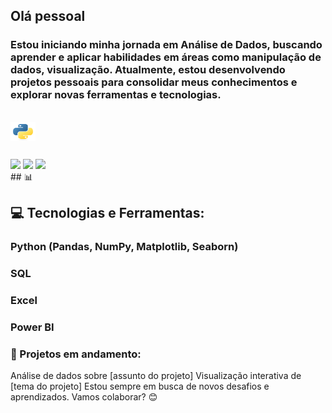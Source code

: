 ## Olá pessoal 
### Estou iniciando minha jornada em Análise de Dados, buscando aprender e aplicar habilidades em áreas como manipulação de dados, visualização. Atualmente, estou desenvolvendo projetos pessoais para consolidar meus conhecimentos e explorar novas ferramentas e tecnologias.

<div style="display: inline_block"><br>
  <img align="center" alt="Felipe-Python" height="30" width="40" src="https://raw.githubusercontent.com/devicons/devicon/master/icons/python/python-original.svg">
</div>

  ##

  <div>
  <a href="https://instagram.com/felipebat1ista" target="_blank"><img src="https://img.shields.io/badge/-Instagram-%23E4405F?style=for-the-badge&logo=instagram&logoColor=white" target="_blank"></a>
  <a href = "mailto: batista.felipe343@gmail.com"><img src="https://img.shields.io/badge/-Gmail-%23333?style=for-the-badge&logo=gmail&logoColor=white" target="_blank"></a>
   <a href="https://www.linkedin.com/in/fel1p3bat1sta?lipi=urn%3Ali%3Apage%3Ad_flagship3_profile_view_base_contact_details%3B1TOblaU6SFSV10oqBhAmnA%3D%3D" target="_blank"><img src="https://img.shields.io/badge/-LinkedIn-%230077B5?style=for-the-badge&logo=linkedin&logoColor=white" target="_blank"></a>
    </div>
## 
📊

## 💻 Tecnologias e Ferramentas:

### Python (Pandas, NumPy, Matplotlib, Seaborn)
### SQL
### Excel
### Power BI
### 🚀 Projetos em andamento:

Análise de dados sobre [assunto do projeto]
Visualização interativa de [tema do projeto]
Estou sempre em busca de novos desafios e aprendizados. Vamos colaborar? 😊
